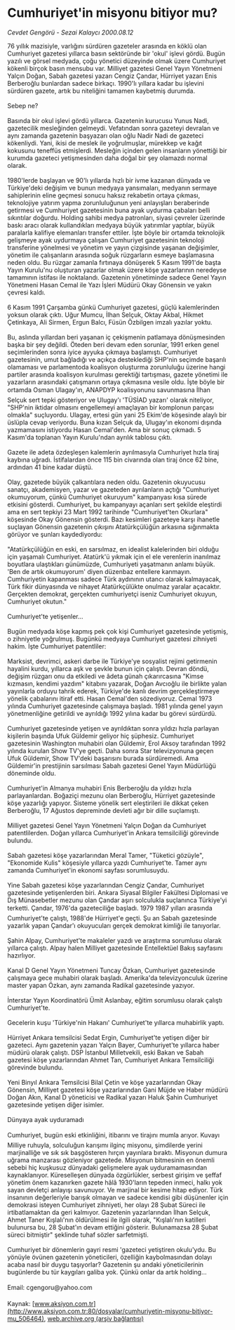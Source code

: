 # Cumhuriyet'in misyonu bitiyor mu?

*Cevdet Gengörü - Sezai Kalaycı 2000.08.12*

<div class="pNewsDetailMainContent" itemprop="articleBody">
 76 yıllık mazisiyle, varlığını sürdüren gazeteler arasında en köklü olan Cumhuriyet gazetesi yıllarca basın sektöründe bir 'okul' işlevi gördü. Bugün yazılı ve görsel medyada, çoğu yönetici düzeyinde olmak üzere Cumhuriyet kökenli birçok basın mensubu var. Milliyet gazetesi Genel Yayın Yönetmeni Yalçın Doğan, Sabah gazetesi yazarı Cengiz Çandar, Hürriyet yazarı Enis Berberoğlu bunlardan sadece birkaçı. 1990'lı yıllara kadar bu işlevini sürdüren gazete, artık bu niteliğini tamamen kaybetmiş durumda.
 <br/>
 <br/>
 Sebep ne?
 <br/>
 <br/>
 Basında bir okul işlevi gördü yıllarca. Gazetenin kurucusu Yunus Nadi, gazetecilik mesleğinden gelmeydi. Vefatından sonra gazeteyi devralan ve aynı zamanda gazetenin başyazarı olan oğlu Nadir Nadi de gazeteci kökenliydi. Yani, ikisi de meslek ile yoğrulmuşlar, mürekkep ve kağıt kokusunu teneffüs etmişlerdi. Mesleğin içinden gelen insanların yönettiği bir kurumda gazeteci yetişmesinden daha doğal bir şey olamazdı normal olarak.
 <br/>
 <br/>
 1980'lerde başlayan ve 90'lı yıllarda hızlı bir ivme kazanan dünyada ve Türkiye'deki değişim ve bunun medyaya yansımaları, medyanın sermaye sahiplerinin eline geçmesi sonucu haksız rekabetin ortaya çıkması, teknolojiye yatırım yapma zorunluluğunun yeni anlayışları beraberinde getirmesi ve Cumhuriyet gazetesinin buna ayak uydurma çabaları belli sıkıntılar doğurdu. Holding sahibi medya patronları, siyasi çevreler üzerinde baskı aracı olarak kullandıkları medyaya büyük yatırımlar yaptılar, büyük paralarla kalifiye elemanları transfer ettiler. İşte böyle bir ortamda teknolojik gelişmeye ayak uydurmaya çalışan Cumhuriyet gazetesinin teknoloji transferine yönelmesi ve yönetim ve yayın çizgisinde yaşanan değişimler, yönetim ile çalışanların arasında soğuk rüzgarların esmeye başlamasına neden oldu. Bu rüzgar zamanla fırtınaya dönüşerek 5 Kasım 1991'de başta Yayın Kurulu'nu oluşturan yazarlar olmak üzere köşe yazarlarının neredeyse tamamının istifası ile noktalandı. Gazetenin yönetiminde sadece Genel Yayın Yönetmeni Hasan Cemal ile Yazı İşleri Müdürü Okay Gönensin ve yakın çevresi kaldı.
 <br/>
 <br/>
 6 Kasım 1991 Çarşamba günkü Cumhuriyet gazetesi, güçlü kalemlerinden yoksun olarak çıktı. Uğur Mumcu, İlhan Selçuk, Oktay Akbal, Hikmet Çetinkaya, Ali Sirmen, Ergun Balcı, Füsün Özbilgen imzalı yazılar yoktu.
 <br/>
 <br/>
 Bu, aslında yıllardan beri yaşanan iç çekişmenin patlamaya dönüşmesinden başka bir şey değildi. Öteden beri devam eden sorunlar, 1991 erken genel seçimlerinden sonra iyice ayyuka çıkmaya başlamıştı. Cumhuriyet gazetesinin, umut bağladığı ve açıkça desteklediği SHP'nin seçimde başarılı olamaması ve parlamentoda koalisyon oluşturma zorunluluğu üzerine hangi partiler arasında koalisyon kurulması gerektiği tartışması, gazete yönetimi ile yazarların arasındaki çatışmanın ortaya çıkmasına vesile oldu. İşte böyle bir ortamda Osman Ulagay'ın, ANAPDYP koalisyonunu savunmasına İlhan Selçuk sert tepki gösteriyor ve Ulugay'ı 'TÜSİAD yazarı' olarak niteliyor, "SHP'nin iktidar olmasını engellemeyi amaçlayan bir komplonun parçası olmakla" suçluyordu. Ulagay, ertesi gün yani 25 Ekim'de köşesinde alaylı bir üslüpla cevap veriyordu. Buna kızan Selçuk da, Ulugay'ın ekonomi dışında yazmamasını istiyordu Hasan Cemal'den. Ama bir sonuç çıkmadı. 5 Kasım'da toplanan Yayın Kurulu'ndan ayrılık tablosu çıktı.
 <br/>
 <br/>
 Gazete ile adeta özdeşleşen kalemlerin ayrılmasıyla Cumhuriyet hızla tiraj kaybına uğradı. İstifalardan önce 115 bin civarında olan tiraj önce 62 bine, ardından 41 bine kadar düştü.
 <br/>
 <br/>
 Olay, gazetede büyük çalkantılara neden oldu. Gazetenin okuyucusu sanatçı, akademisyen, yazar ve gazeteden ayrılanların açtığı "Cumhuriyet okumuyorum, çünkü Cumhuriyet okuruyum" kampanyası kısa sürede etkisini gösterdi. Cumhuriyet, bu kampanyayı açanları sert şekilde eleştirdi ama en sert tepkiyi 23 Mart 1992 tarihinde "Cumhuriyet'ten Okurlara" köşesinde Okay Gönensin gösterdi. Bazı kesimleri gazeteye karşı ihanetle suçlayan Gönensin gazetenin çıkışını Atatürkçülüğün arkasına sığınmakta görüyor ve şunları kaydediyordu:
 <br/>
 <br/>
 "Atatürkçülüğün en eski, en sarsılmaz, en idealist kalelerinden biri olduğu için yaşamalı Cumhuriyet. Atatürk'ü yıkmak için el ele verenlerin inanılmaz boyutlara ulaştıkları günümüzde, Cumhuriyeti yaşatmanın anlamı büyük. 'Ben de artık okumuyorum' diyen düzenbaz entellere kanmayın. Cumhuriyetin kapanması sadece Türk aydınının utancı olarak kalmayacak, Türk fikir dünyasında ve nihayet Atatürkçülükte onulmaz yaralar açacaktır. Gerçekten demokrat, gerçekten cumhuriyetçi iseniz Cumhuriyet okuyun, Cumhuriyet okutun."
 <br/>
 <br/>
 Cumhuriyet'te yetişenler...
 <br/>
 <br/>
 Bugün medyada köşe kapmış pek çok kişi Cumhuriyet gazetesinde yetişmiş, o zihniyetle yoğrulmuş. Bugünkü medyaya Cumhuriyet gazetesi zihniyeti hakim. İşte Cumhuriyet patentliler:
 <br/>
 <br/>
 Marksist, devrimci, askeri darbe ile Türkiye'ye sosyalist rejimi getirmenin hayalini kurdu, yıllarca aşk ve şevkle bunun için çalıştı. Devran döndü, değişim rüzgarı onu da etkiledi ve âdeta günah çıkarırcasına "Kimse kızmasın, kendimi yazdım" kitabını yazarak, Doğan Avcıoğlu ile birlikte yalan yayınlarla orduyu tahrik ederek, Türkiye'de kanlı devrim gerçekleştirmeye yönelik çabalarını itiraf etti. Hasan Cemal'den sözediyoruz. Cemal 1973 yılında Cumhuriyet gazetesinde çalışmaya başladı. 1981 yılında genel yayın yönetmenliğine getirildi ve ayrıldığı 1992 yılına kadar bu görevi sürdürdü.
 <br/>
 <br/>
 Cumhuriyet gazetesinde yetişen ve ayrıldıktan sonra yıldızı hızla parlayan kişilerin başında Ufuk Güldemir geliyor hiç şüphesiz. Cumhuriyet gazetesinin Washington muhabiri olan Güldemir, Erol Aksoy tarafından 1992 yılında kurulan Show TV'ye geçti. Daha sonra Star televizyonuna geçen Ufuk Güldemir, Show TV'deki başarısını burada sürdüremedi. Ama Güldemir'in prestijinin sarsılması Sabah gazetesi Genel Yayın Müdürlüğü döneminde oldu.
 <br/>
 <br/>
 Cumhuriyet'in Almanya muhabiri Enis Berberoğlu da yıldızı hızla parlayanlardan. Boğaziçi mezunu olan Berberoğlu, Hürriyet gazetesinde köşe yazarlığı yapıyor. Sisteme yönelik sert eleştirileri ile dikkat çeken Berberoğlu, 17 Ağustos depreminde devleti ağır bir dille suçlamıştı.
 <br/>
 <br/>
 Milliyet gazetesi Genel Yayın Yönetmeni Yalçın Doğan da Cumhuriyet patentlilerden. Doğan yıllarca Cumhuriyet'in Ankara temsilciliği görevinde bulundu.
 <br/>
 <br/>
 Sabah gazetesi köşe yazarlarından Meral Tamer, "Tüketici gözüyle", "Ekonomide Kulis" köşesiyle yıllarca yazdı Cumhuriyet'te. Tamer aynı zamanda Cumhuriyet'in ekonomi sayfası sorumlusuydu.
 <br/>
 <br/>
 Yine Sabah gazetesi köşe yazarlarından Cengiz Çandar, Cumhuriyet gazetesinde yetişenlerden biri. Ankara Siyasal Bilgiler Fakültesi Diplomasi ve Dış Münasebetler mezunu olan Çandar aşırı solculukla suçlanınca Türkiye'yi terketti. Çandar, 1976'da gazeteciliğe başladı. 1979 1987 yılları arasında Cumhuriyet'te çalıştı, 1988'de Hürriyet'e geçti. Şu an Sabah gazetesinde yazarlık yapan Çandar'ı okuyucuları gerçek demokrat kimliği ile tanıyorlar.
 <br/>
 <br/>
 Şahin Alpay, Cumhuriyet'te makaleler yazdı ve araştırma sorumlusu olarak yıllarca çalıştı. Alpay halen Milliyet gazetesinde Entellektüel Bakış sayfasını hazırlıyor.
 <br/>
 <br/>
 Kanal D Genel Yayın Yönetmeni Tuncay Özkan, Cumhuriyet gazetesinde çalışmaya gece muhabiri olarak başladı. Amerika'da televizyonculuk üzerine master yapan Özkan, aynı zamanda Radikal gazetesinde yazıyor.
 <br/>
 <br/>
 İnterstar Yayın Koordinatörü Ümit Aslanbay, eğitim sorumlusu olarak çalıştı Cumhuriyet'te.
 <br/>
 <br/>
 Gecelerin kuşu 'Türkiye'nin Hakanı' Cumhuriyet'te yıllarca muhabirlik yaptı.
 <br/>
 <br/>
 Hürriyet Ankara temsilcisi Sedat Ergin, Cumhuriyet'te yetişen diğer bir gazeteci. Aynı gazetenin yazarı Yalçın Bayer, Cumhuriyet'te yıllarca haber müdürü olarak çalıştı. DSP İstanbul Milletvekili, eski Bakan ve Sabah gazetesi köşe yazarlarından Ahmet Tan, Cumhuriyet Ankara Temsilciliği görevinde bulundu.
 <br/>
 <br/>
 Yeni Binyıl Ankara Temsilcisi Bilal Çetin ve köşe yazarlarından Okay Gönensin, Milliyet gazetesi köşe yazarlarından Gani Müjde ve Haber müdürü Doğan Akın, Kanal D yöneticisi ve Radikal yazarı Haluk Şahin Cumhuriyet gazetesinde yetişen diğer isimler.
 <br/>
 <br/>
 Dünyaya ayak uyduramadı
 <br/>
 <br/>
 Cumhuriyet, bugün eski etkinliğini, itibarını ve tirajını mumla arıyor. Kuvayı Milliye ruhuyla, solculuğun karışımı ilginç misyonu, şimdilerde yerini marjinalliğe ve sık sık başgösteren hırçın yayınlara bıraktı. Misyonun dumura uğrama manzarası gözleniyor gazetede. Misyonun bitmesinin en önemli sebebi hiç kuşkusuz dünyadaki gelişmelere ayak uyduramamasından kaynaklanıyor. Küreselleşen dünyada özgürlükler, serbest girişim ve şeffaf yönetim önem kazanırken gazete hâlâ 1930'ların tepeden inmeci, halkı yok sayan devletçi anlayışı savunuyor. Ve marjinal bir kesime hitap ediyor. Türk insanının değerleriyle barışık olmayan ve sadece kendisi gibi düşünenler için demokrasi isteyen Cumhuriyet zihniyeti, her olayı 28 Şubat Süreci ile irtibatlamaktan da geri kalmıyor. Gazetenin yazarlarından İlhan Selçuk, Ahmet Taner Kışlalı'nın öldürülmesi ile ilgili olarak, "Kışlalı'nın katilleri bulunursa bu, 28 Şubat'ın devam ettiğini gösterir. Bulunamazsa 28 Şubat süreci bitmiştir" şeklinde tuhaf sözler sarfetmişti.
 <br/>
 <br/>
 Cumhuriyet bir dönemlerin gayri resmi 'gazeteci yetiştiren okulu'ydu. Bu yönüyle övünen gazetenin yöneticileri, özelliğin kaybolmasından dolayı acaba nasıl bir duygu taşıyorlar? Gazetenin şu andaki yöneticilerinin bugünlerde bu tür kaygıları galiba yok. Çünkü onlar da artık holding...
 <br/>
 <br/>
 Email: cgengoru@yahoo.com
 <br/>
</div>


Kaynak: [www.aksiyon.com.tr](http://www.aksiyon.com.tr:80/dosyalar/cumhuriyetin-misyonu-bitiyor-mu_506464), [web.archive.org (arşiv bağlantısı)](http://web.archive.org/web/20150329003442/http://www.aksiyon.com.tr:80/dosyalar/cumhuriyetin-misyonu-bitiyor-mu_506464)
